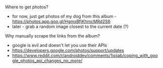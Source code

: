
Where to get photos?
- for now, just get photos of my dog from this album - https://photos.app.goo.gl/HgmxBfjKhmcMRd2S6
- later - grab a random image closest to the current date (?)

Why manually scrape the links from the album?
- google is evil and doesn't let you use their APIs
- https://developers.google.com/photos/support/updates
- https://www.reddit.com/r/androiddev/comments/1isijab/coping_with_google_photos_api_changes_no_more/